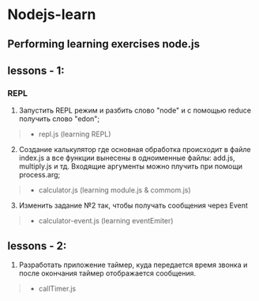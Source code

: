# Nodejs-learn

## Performing learning exercises node.js

## lessons - 1:
### REPL
1. Запустить REPL режим и разбить слово "node" и с помощью reduce получить слово "edon";
> - repl.js (learning REPL)

2. Создание калькулятор где основная обработка происходит в файле index.js а все функции вынесены в одноименные файлы: add.js, multiply.js и тд. Входящие аргументы можно плучить при помощи process.arg;
> - calculator.js (learning module.js & commom.js)

3. Изменить задание №2 так, чтобы получать сообщения через Event
 > - calculator-event.js (learning eventEmiter)

 ## lessons - 2:
 1. Разработать приложение таймер, куда передается время звонка и после окончания таймер отображается сообщения.
  > - callTimer.js